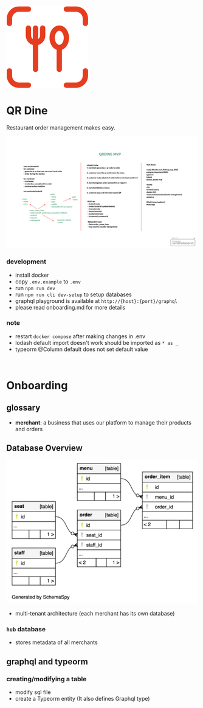 ![MVP](doc/logo.svg)

# QR Dine

Restaurant order management makes easy.

![MVP](doc/mvp.png)

### development

- install docker
- copy `.env.example` to `.env`
- run `npm run dev`
- run `npm run cli dev-setup` to setup databases
- graphql playground is available at `http://{host}:{port}/graphql`
- please read onboarding.md for more details

### note

- restart `docker compose` after making changes in .env
- lodash default import doesn't work should be imported as `* as _`
- typeorm @Column default does not set default value

&nbsp;

# Onboarding

## glossary

- **merchant**: a business that uses our platform to manage their products and orders

## Database Overview

![MVP](doc/merchant-schema.png)

- multi-tenant architecture (each merchant has its own database)

### `hub` database

- stores metadata of all merchants

## graphql and typeorm

### creating/modifying a table

- modify sql file
- create a Typeorm entity (It also defines Graphql type)
